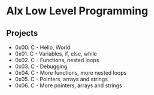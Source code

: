 # Alx Low Level Programming

## Projects

-   0x00. C - Hello, World
-   0x01. C - Variables, if, else, while
-   0x02. C - Functions, nested loops
-   0x03. C - Debugging
-   0x04. C - More functions, more nested loops
-   0x05. C - Pointers, arrays and strings
-   0x06. C - More pointers, arrays and strings
